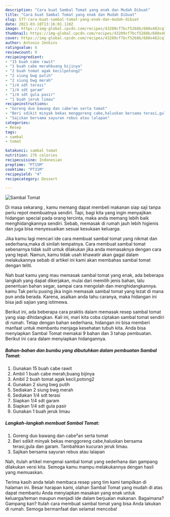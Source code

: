 ```yaml
---
description: "Cara buat Sambal Tomat yang enak dan Mudah Dibuat"
title: "Cara buat Sambal Tomat yang enak dan Mudah Dibuat"
slug: 577-cara-buat-sambal-tomat-yang-enak-dan-mudah-dibuat
date: 2021-03-18T13:16:01.110Z
image: https://img-global.cpcdn.com/recipes/43209cf7bcf5268b/680x482cq70/sambal-tomat-foto-resep-utama.jpg
thumbnail: https://img-global.cpcdn.com/recipes/43209cf7bcf5268b/680x482cq70/sambal-tomat-foto-resep-utama.jpg
cover: https://img-global.cpcdn.com/recipes/43209cf7bcf5268b/680x482cq70/sambal-tomat-foto-resep-utama.jpg
author: Antonio Jenkins
ratingvalue: 4
reviewcount: 9
recipeingredient:
- "15 buah cabe rawit"
- "1 buah cabe merahbuang bijinya"
- "2 buah tomat agak kecilpotong2"
- "2 siung bwg putih"
- "2 siung bwg merah"
- "1/4 sdt terasi"
- "1/4 sdt garam"
- "1/4 sdt gula pasir"
- "1 buah jeruk limau"
recipeinstructions:
- "Goreng duo bawang dan cabe²an serta tomat"
- "Beri sdikit minyak bekas menggoreng cabe,haluskan bersama terasi,gula dan garam. Tambahkan kucuran jeruk limau."
- "Sajikan bersama sayuran rebus atau lalapan"
categories:
- Resep
tags:
- sambal
- tomat

katakunci: sambal tomat 
nutrition: 276 calories
recipecuisine: Indonesian
preptime: "PT15M"
cooktime: "PT31M"
recipeyield: "4"
recipecategory: Dessert

---
```



![Sambal Tomat](https://img-global.cpcdn.com/recipes/43209cf7bcf5268b/680x482cq70/sambal-tomat-foto-resep-utama.jpg)

Di masa  sekarang , kamu memang dapat membeli makanan siap saji tanpa perlu repot membuatnya sendiri. Tapi, bagi kita yang ingin menyajikan hidangan special pada orang tercinta, maka anda memang lebih baik menghidangkannya sendiri. Sebab, memasak di rumah jauh lebih higienis dan juga bisa menyesuaikan sesuai kesukaan keluarga.

Jika kamu lagi mencari ide cara membuat sambal tomat yang nikmat dan sederhana,maka di sinilah tempatnya. Cara membuat sambal tomat  sebenarnya tidak sulit untuk dilakukan jika anda memasaknya dengan cara yang tepat. Namun, kamu tidak usah khawatir akan gagal dalam melakukannya 
sebab di artikel ini kami akan membahas sambal tomat dengan teliti.  



Nah buat kamu yang mau memasak sambal tomat yang enak, ada beberapa langkah yang dapat dikerjakan, mulai dari memilih jenis bahan, lalu penentuan bahan segar, sampai cara mengolah dan menghidangkannya. kamu Tak perlu pusing jika ingin memasak sambal tomat yang lezat di mana pun anda berada. Karena, asalkan anda  tahu caranya, maka hidangan ini bisa jadi sajian yang istimewa.

Berikut ini, ada beberapa cara praktis  dalam memasak resep sambal tomat yang siap dihidangkan. Kali ini, mari kita coba ciptakan sambal tomat sendiri di rumah. Tetap dengan bahan sederhana, hidangan ini bisa memberi manfaat untuk membantu menjaga kesehatan tubuh kita. Anda bisa menyiapkan Sambal Tomat memakai 9 bahan dan 3 tahap pembuatan. Berikut ini cara dalam menyiapkan hidangannya.

<!--inarticleads1-->

##### Bahan-bahan dan bumbu yang dibutuhkan dalam pembuatan Sambal Tomat:

1. Gunakan 15 buah cabe rawit
1. Ambil 1 buah cabe merah,buang bijinya
1. Ambil 2 buah tomat agak kecil,potong2
1. Gunakan 2 siung bwg putih
1. Sediakan 2 siung bwg merah
1. Sediakan 1/4 sdt terasi
1. Siapkan 1/4 sdt garam
1. Siapkan 1/4 sdt gula pasir
1. Gunakan 1 buah jeruk limau




<!--inarticleads2-->

##### Langkah-langkah membuat Sambal Tomat:

1. Goreng duo bawang dan cabe²an serta tomat
1. Beri sdikit minyak bekas menggoreng cabe,haluskan bersama terasi,gula dan garam. Tambahkan kucuran jeruk limau.
1. Sajikan bersama sayuran rebus atau lalapan




Nah, itulah artikel mengenai  sambal tomat  yang sederhana dan gampang dilakukan versi kita. Semoga kamu mampu melakukannya dengan hasil yang memuaskan. 

Terima kasih anda telah membaca resep yang tim kami tampilkan di halaman ini. Besar harapan kami, olahan  Sambal Tomat yang mudah di atas dapat membantu Anda menyiapkan masakan yang enak untuk keluarga/teman maupun menjadi ide dalam berjualan makanan. Bagaimana? Gampang kan? Itulah cara membuat sambal tomat yang bisa Anda lakukan di rumah. Semoga bermanfaat dan selamat mencoba!

